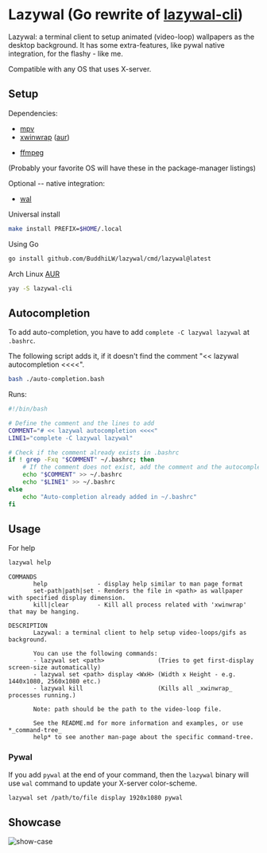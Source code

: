 # Lazywal (Go rewrite of [lazywal-cli](https://github.com/FabricatorZayac/lazywal-cli))

Lazywal: a terminal client to setup animated (video-loop) wallpapers as the desktop background. It has some extra-features, like pywal native integration, for the flashy - like me.

Compatible with any OS that uses X-server.

<!-- This is a minimalistic animated wallpaper manager for Linux and probably BSD. Was created for me to see if I could do it and to learn how to create AUR packages. -->
## Setup

Dependencies:
* [mpv](https://github.com/mpv-player/mpv)
* [xwinwrap](https://github.com/ujjwal96/xwinwrap) ([aur](https://aur.archlinux.org/packages/xwinwrap-git/))
- [ffmpeg](https://ffmpeg.org/download.html)

(Probably your favorite OS will have these in the package-manager listings)

Optional -- native integration:
* [wal](https://github.com/dylanaraps/pywal/wiki/Installation)

Universal install
```bash
make install PREFIX=$HOME/.local
```

Using Go
```bash
go install github.com/BuddhiLW/lazywal/cmd/lazywal@latest 
```

Arch Linux [AUR](https://aur.archlinux.org/packages/lazywal-cli/)
```bash
yay -S lazywal-cli
```

## Autocompletion

To add auto-completion, you have to add `complete -C lazywal lazywal` at `.bashrc`.

The following script adds it, if it doesn't find the comment "<< lazywal autocompletion <<<<".

```bash
bash ./auto-completion.bash
```

Runs:
```bash
#!/bin/bash

# Define the comment and the lines to add
COMMENT="# << lazywal autocompletion <<<<"
LINE1="complete -C lazywal lazywal"

# Check if the comment already exists in .bashrc
if ! grep -Fxq "$COMMENT" ~/.bashrc; then
    # If the comment does not exist, add the comment and the autocompletion line
    echo "$COMMENT" >> ~/.bashrc
    echo "$LINE1" >> ~/.bashrc
else
    echo "Auto-completion already added in ~/.bashrc"
fi
```

## Usage

For help
```bash
lazywal help
```

``` text
COMMANDS
       help              - display help similar to man page format
       set-path|path|set - Renders the file in <path> as wallpaper with specified display dimension.
       kill|clear        - Kill all process related with 'xwinwrap' that may be hanging.

DESCRIPTION
       Lazywal: a terminal client to help setup video-loops/gifs as background.

       You can use the following commands: 
       - lazywal set <path>               (Tries to get first-display screen-size automatically) 
       - lazywal set <path> display <WxH> (Width x Height - e.g. 1440x1080, 2560x1080 etc.) 
       - lazywal kill                     (Kills all _xwinwrap_ processes running.)

       Note: path should be the path to the video-loop file.

       See the README.md for more information and examples, or use *_command-tree_
       help* to see another man-page about the specific command-tree.
```

### Pywal

If you add `pywal` at the end of your command, then the `lazywal` binary will use `wal` command to update your X-server color-scheme.

``` bash
lazywal set /path/to/file display 1920x1080 pywal
```

## Showcase

![show-case](./output.gif)

